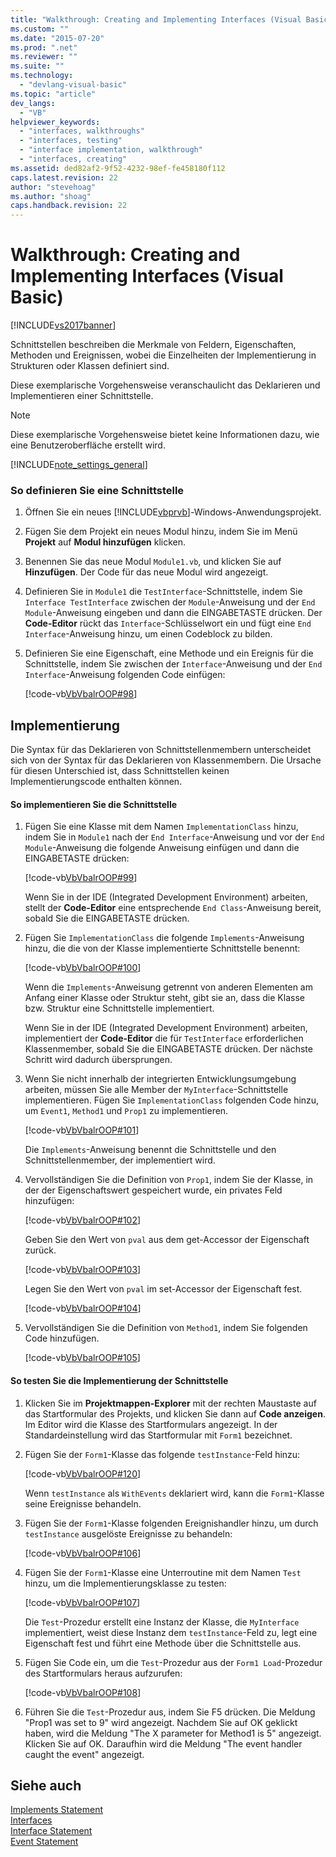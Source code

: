 ```yaml
---
title: "Walkthrough: Creating and Implementing Interfaces (Visual Basic) | Microsoft Docs"
ms.custom: ""
ms.date: "2015-07-20"
ms.prod: ".net"
ms.reviewer: ""
ms.suite: ""
ms.technology: 
  - "devlang-visual-basic"
ms.topic: "article"
dev_langs: 
  - "VB"
helpviewer_keywords: 
  - "interfaces, walkthroughs"
  - "interfaces, testing"
  - "interface implementation, walkthrough"
  - "interfaces, creating"
ms.assetid: ded82af2-9f52-4232-98ef-fe458180f112
caps.latest.revision: 22
author: "stevehoag"
ms.author: "shoag"
caps.handback.revision: 22
---
```

# Walkthrough: Creating and Implementing Interfaces (Visual Basic)
[!INCLUDE[vs2017banner](../../../../visual-basic/includes/vs2017banner.md)]

Schnittstellen beschreiben die Merkmale von Feldern, Eigenschaften, Methoden und Ereignissen, wobei die Einzelheiten der Implementierung in Strukturen oder Klassen definiert sind.  
  
 Diese exemplarische Vorgehensweise veranschaulicht das Deklarieren und Implementieren einer Schnittstelle.  
  
> [!NOTE]
>  Diese exemplarische Vorgehensweise bietet keine Informationen dazu, wie eine Benutzeroberfläche erstellt wird.  
  
 [!INCLUDE[note_settings_general](../../../../csharp/language-reference/compiler-messages/includes/note-settings-general-md.md)]  
  
### So definieren Sie eine Schnittstelle  
  
1.  Öffnen Sie ein neues [!INCLUDE[vbprvb](../../../../csharp/programming-guide/concepts/linq/includes/vbprvb-md.md)]\-Windows\-Anwendungsprojekt.  
  
2.  Fügen Sie dem Projekt ein neues Modul hinzu, indem Sie im Menü **Projekt** auf **Modul hinzufügen** klicken.  
  
3.  Benennen Sie das neue Modul `Module1.vb`, und klicken Sie auf **Hinzufügen**.  Der Code für das neue Modul wird angezeigt.  
  
4.  Definieren Sie in `Module1` die `TestInterface`\-Schnittstelle, indem Sie `Interface TestInterface` zwischen der `Module`\-Anweisung und der `End Module`\-Anweisung eingeben und dann die EINGABETASTE drücken.  Der **Code\-Editor** rückt das `Interface`\-Schlüsselwort ein und fügt eine `End Interface`\-Anweisung hinzu, um einen Codeblock zu bilden.  
  
5.  Definieren Sie eine Eigenschaft, eine Methode und ein Ereignis für die Schnittstelle, indem Sie zwischen der `Interface`\-Anweisung und der `End Interface`\-Anweisung folgenden Code einfügen:  
  
     [!code-vb[VbVbalrOOP#98](../../../../visual-basic/misc/codesnippet/visualbasic/VbVbalrOOP/OOP.vb#98)]  
  
## Implementierung  
 Die Syntax für das Deklarieren von Schnittstellenmembern unterscheidet sich von der Syntax für das Deklarieren von Klassenmembern.  Die Ursache für diesen Unterschied ist, dass Schnittstellen keinen Implementierungscode enthalten können.  
  
#### So implementieren Sie die Schnittstelle  
  
1.  Fügen Sie eine Klasse mit dem Namen `ImplementationClass` hinzu, indem Sie in `Module1` nach der `End Interface`\-Anweisung und vor der `End Module`\-Anweisung die folgende Anweisung einfügen und dann die EINGABETASTE drücken:  
  
     [!code-vb[VbVbalrOOP#99](../../../../visual-basic/misc/codesnippet/visualbasic/VbVbalrOOP/OOP.vb#99)]  
  
     Wenn Sie in der IDE \(Integrated Development Environment\) arbeiten, stellt der **Code\-Editor** eine entsprechende `End Class`\-Anweisung bereit, sobald Sie die EINGABETASTE drücken.  
  
2.  Fügen Sie `ImplementationClass` die folgende `Implements`\-Anweisung hinzu, die die von der Klasse implementierte Schnittstelle benennt:  
  
     [!code-vb[VbVbalrOOP#100](../../../../visual-basic/misc/codesnippet/visualbasic/VbVbalrOOP/OOP.vb#100)]  
  
     Wenn die `Implements`\-Anweisung getrennt von anderen Elementen am Anfang einer Klasse oder Struktur steht, gibt sie an, dass die Klasse bzw. Struktur eine Schnittstelle implementiert.  
  
     Wenn Sie in der IDE \(Integrated Development Environment\) arbeiten, implementiert der **Code\-Editor** die für `TestInterface` erforderlichen Klassenmember, sobald Sie die EINGABETASTE drücken. Der nächste Schritt wird dadurch übersprungen.  
  
3.  Wenn Sie nicht innerhalb der integrierten Entwicklungsumgebung arbeiten, müssen Sie alle Member der `MyInterface`\-Schnittstelle implementieren.  Fügen Sie `ImplementationClass` folgenden Code hinzu, um `Event1`, `Method1` und `Prop1` zu implementieren.  
  
     [!code-vb[VbVbalrOOP#101](../../../../visual-basic/misc/codesnippet/visualbasic/VbVbalrOOP/OOP.vb#101)]  
  
     Die `Implements`\-Anweisung benennt die Schnittstelle und den Schnittstellenmember, der implementiert wird.  
  
4.  Vervollständigen Sie die Definition von `Prop1`, indem Sie der Klasse, in der der Eigenschaftswert gespeichert wurde, ein privates Feld hinzufügen:  
  
     [!code-vb[VbVbalrOOP#102](../../../../visual-basic/misc/codesnippet/visualbasic/VbVbalrOOP/OOP.vb#102)]  
  
     Geben Sie den Wert von `pval` aus dem get\-Accessor der Eigenschaft zurück.  
  
     [!code-vb[VbVbalrOOP#103](../../../../visual-basic/misc/codesnippet/visualbasic/VbVbalrOOP/OOP.vb#103)]  
  
     Legen Sie den Wert von `pval` im set\-Accessor der Eigenschaft fest.  
  
     [!code-vb[VbVbalrOOP#104](../../../../visual-basic/misc/codesnippet/visualbasic/VbVbalrOOP/OOP.vb#104)]  
  
5.  Vervollständigen Sie die Definition von `Method1`, indem Sie folgenden Code hinzufügen.  
  
     [!code-vb[VbVbalrOOP#105](../../../../visual-basic/misc/codesnippet/visualbasic/VbVbalrOOP/OOP.vb#105)]  
  
#### So testen Sie die Implementierung der Schnittstelle  
  
1.  Klicken Sie im **Projektmappen\-Explorer** mit der rechten Maustaste auf das Startformular des Projekts, und klicken Sie dann auf **Code anzeigen**.  Im Editor wird die Klasse des Startformulars angezeigt.  In der Standardeinstellung wird das Startformular mit `Form1` bezeichnet.  
  
2.  Fügen Sie der `Form1`\-Klasse das folgende `testInstance`\-Feld hinzu:  
  
     [!code-vb[VbVbalrOOP#120](../../../../visual-basic/misc/codesnippet/visualbasic/VbVbalrOOP/OOP.vb#120)]  
  
     Wenn `testInstance` als `WithEvents` deklariert wird, kann die `Form1`\-Klasse seine Ereignisse behandeln.  
  
3.  Fügen Sie der `Form1`\-Klasse folgenden Ereignishandler hinzu, um durch `testInstance` ausgelöste Ereignisse zu behandeln:  
  
     [!code-vb[VbVbalrOOP#106](../../../../visual-basic/misc/codesnippet/visualbasic/VbVbalrOOP/OOP.vb#106)]  
  
4.  Fügen Sie der `Form1`\-Klasse eine Unterroutine mit dem Namen `Test` hinzu, um die Implementierungsklasse zu testen:  
  
     [!code-vb[VbVbalrOOP#107](../../../../visual-basic/misc/codesnippet/visualbasic/VbVbalrOOP/OOP.vb#107)]  
  
     Die `Test`\-Prozedur erstellt eine Instanz der Klasse, die `MyInterface` implementiert, weist diese Instanz dem `testInstance`\-Feld zu, legt eine Eigenschaft fest und führt eine Methode über die Schnittstelle aus.  
  
5.  Fügen Sie Code ein, um die `Test`\-Prozedur aus der `Form1 Load`\-Prozedur des Startformulars heraus aufzurufen:  
  
     [!code-vb[VbVbalrOOP#108](../../../../visual-basic/misc/codesnippet/visualbasic/VbVbalrOOP/OOP.vb#108)]  
  
6.  Führen Sie die `Test`\-Prozedur aus, indem Sie F5 drücken.  Die Meldung "Prop1 was set to 9" wird angezeigt.  Nachdem Sie auf OK geklickt haben, wird die Meldung "The X parameter for Method1 is 5" angezeigt.  Klicken Sie auf OK. Daraufhin wird die Meldung "The event handler caught the event" angezeigt.  
  
## Siehe auch  
 [Implements Statement](../../../../visual-basic/language-reference/statements/implements-statement.md)   
 [Interfaces](../../../../visual-basic/programming-guide/language-features/interfaces/index.md)   
 [Interface Statement](../../../../visual-basic/language-reference/statements/interface-statement.md)   
 [Event Statement](../../../../visual-basic/language-reference/statements/event-statement.md)